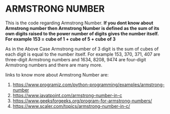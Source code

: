 # ARMSTRONG NUMBER
This is the code regarding Armstrong Number.
**If you dont know about Armstrong number then Armstrong Number is defined as the sum of its own digits raised to the power number of digits gives the number itself.**
**For example 153 = cube of 1 + cube of 5 + cube of 3**

As in the Above Case Armstrong number of 3 digit is the sum of cubes of each digit is equal to the number itself.
For example 153, 370, 371, 407 are three-digit Armstrong numbers and 1634, 8208, 9474 are four-digit Armstrong numbers and there are many more.


links to know more about Armstrong Number are:
1) https://www.programiz.com/python-programming/examples/armstrong-number
2) https://www.javatpoint.com/armstrong-number-in-c
3) https://www.geeksforgeeks.org/program-for-armstrong-numbers/
4) https://www.scaler.com/topics/armstrong-number-in-c/
